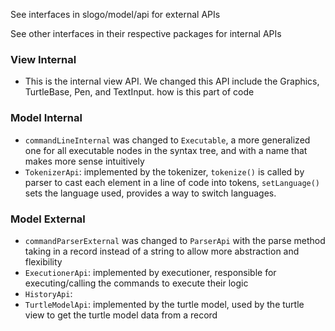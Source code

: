 See interfaces in slogo/model/api for external APIs

See other interfaces in their respective packages for internal APIs

### View Internal
  * This is the internal view API. We changed this API include the Graphics, TurtleBase, Pen, and TextInput.
how is this part of code

### Model Internal
* ```commandLineInternal``` was changed to ```Executable```, a more generalized one for all executable nodes in the syntax tree, and with a name that makes more sense intuitively
* ```TokenizerApi```: implemented by the tokenizer, ```tokenize()``` is called by parser to cast each element in a line of code into tokens, ```setLanguage()``` sets the language used, provides a way to switch languages. 

### Model External
* ```commandParserExternal``` was changed to ```ParserApi``` with the parse method taking in a record instead of a string to allow more abstraction and flexibility
* ```ExecutionerApi```: implemented by executioner, responsible for executing/calling the commands to execute their logic
* ```HistoryApi```: 
* ```TurtleModelApi```: implemented by the turtle model, used by the turtle view to get the turtle model data from a record